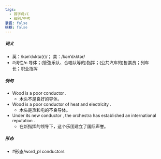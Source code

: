 ```yaml
---
tags:
  - 首字母/C
  - 级别/中考
掌握: false
模糊: false
---
```

##### 词义
- 英：/kənˈdʌktə(r)/； 美：/kənˈdʌktər/
- #词性/n  导体；(管弦乐队、合唱队等的)指挥；(公共汽车的)售票员；列车长；职业指挥
##### 例句
- Wood is a poor conductor .
	- 木头不是良好的导体。
- Wood is a poor conductor of heat and electricity .
	- 木头是热和电的不良导体。
- Under its new conductor , the orchestra has established an international reputation .
	- 在新指挥的领导下，这个乐团建立了国际声誉。
##### 形态
- #形态/word_pl conductors
